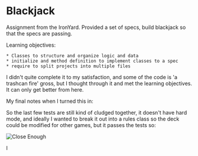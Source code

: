 # Blackjack
Assignment from the IronYard.  Provided a set of specs, build blackjack so that the specs are passing.

Learning objectives:

    * Classes to structure and organize logic and data
    * initialize and method definition to implement classes to a spec
    * require to split projects into multiple files


I didn't quite complete it to my satisfaction, and some of the code is 'a trashcan fire' gross, but I thought through it and met the learning objectives. It can only get better from here.


My final notes when I turned this in:

So the last few tests are still kind of cludged together, it doesn't have hard mode, and ideally I wanted to break it out into a rules class so the deck could  be modified for other games, but it passes the tests so:

![Close Enough](http://i0.kym-cdn.com/photos/images/original/000/181/367/closeenough.png)

I
